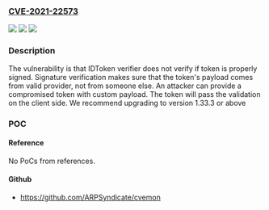 ### [CVE-2021-22573](https://cve.mitre.org/cgi-bin/cvename.cgi?name=CVE-2021-22573)
![](https://img.shields.io/static/v1?label=Product&message=Google-oauth-java-client&color=blue)
![](https://img.shields.io/static/v1?label=Version&message=%3C%201.33.2%20&color=brighgreen)
![](https://img.shields.io/static/v1?label=Vulnerability&message=CWE-347%20Improper%20Verification%20of%20Cryptographic%20Signature&color=brighgreen)

### Description

The vulnerability is that IDToken verifier does not verify if token is properly signed. Signature verification makes sure that the token's payload comes from valid provider, not from someone else. An attacker can provide a compromised token with custom payload. The token will pass the validation on the client side. We recommend upgrading to version 1.33.3 or above

### POC

#### Reference
No PoCs from references.

#### Github
- https://github.com/ARPSyndicate/cvemon

